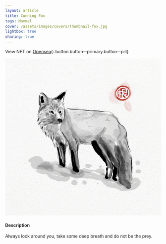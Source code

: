 ```yaml
---
layout: article
title: Cunning Fox
tags: Mammal
cover: /assets/images/covers/thumbnail-fox.jpg
lightbox: true
sharing: true
---
```


View NFT on [Opensea](#){:.button.button--primary.button--pill}

<div class="card mt-3">
  <div class="card__image">
    <img src="/assets/images/hd/fox.jpg"/>
  </div>
  <div class="card__content">
    <div class="card__header">
      <h4>Description</h4>
    </div>
    <p>Always look around you, take some deep breath and do not be the prey.</p>
  </div>
</div>



